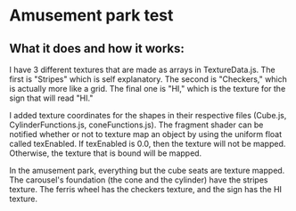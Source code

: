 # Amusement park  test

## What it does and how it works:
I have 3 different textures that are made as arrays in TextureData.js. 
The first is "Stripes" which is self explanatory. The second is "Checkers," which is actually more like a grid. 
The final one is "HI," which is the texture for the sign that will read "HI."

I added texture coordinates for the shapes in their respective files (Cube.js, CylinderFunctions.js, coneFunctions.js). 
The fragment shader can be notified whether or not to texture map an object by using the uniform float called texEnabled.
If texEnabled is 0.0, then the texture will not be mapped. Otherwise, the texture that is bound will be mapped.

In the amusement park, everything but the cube seats are texture mapped. The carousel's foundation (the cone and the cylinder) have the stripes texture.
The ferris wheel has the checkers texture, and the sign has the HI texture.